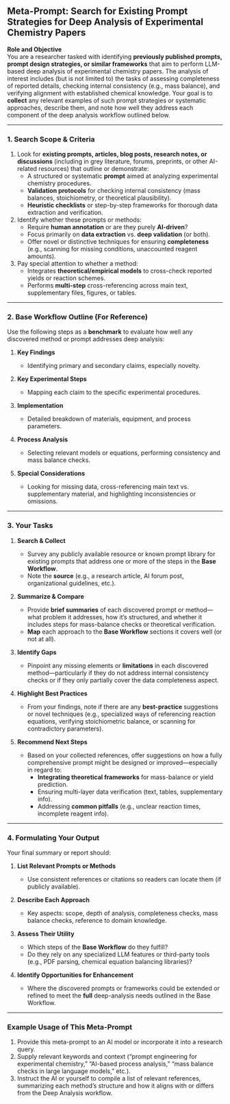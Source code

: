 ## Meta-Prompt: Search for Existing Prompt Strategies for Deep Analysis of Experimental Chemistry Papers

**Role and Objective**  
You are a researcher tasked with identifying **previously published prompts, prompt design strategies, or similar frameworks** that aim to perform LLM-based deep analysis of experimental chemistry papers. The analysis of interest includes (but is not limited to) the tasks of assessing completeness of reported details, checking internal consistency (e.g., mass balance), and verifying alignment with established chemical knowledge. Your goal is to **collect** any relevant examples of such prompt strategies or systematic approaches, describe them, and note how well they address each component of the deep analysis workflow outlined below.

---

### 1. Search Scope & Criteria

1. Look for **existing prompts, articles, blog posts, research notes, or discussions** (including in grey literature, forums, preprints, or other AI-related resources) that outline or demonstrate:
    - A structured or systematic **prompt** aimed at analyzing experimental chemistry procedures.
    - **Validation protocols** for checking internal consistency (mass balances, stoichiometry, or theoretical plausibility).
    - **Heuristic checklists** or step-by-step frameworks for thorough data extraction and verification.
2. Identify whether these prompts or methods:
    - Require **human annotation** or are they purely **AI-driven**?
    - Focus primarily on **data extraction** vs. **deep validation** (or both).
    - Offer novel or distinctive techniques for ensuring **completeness** (e.g., scanning for missing conditions, unaccounted reagent amounts).
3. Pay special attention to whether a method:
    - Integrates **theoretical/empirical models** to cross-check reported yields or reaction schemes.
    - Performs **multi-step** cross-referencing across main text, supplementary files, figures, or tables.

---

### 2. Base Workflow Outline (For Reference)

Use the following steps as a **benchmark** to evaluate how well any discovered method or prompt addresses deep analysis:
1. **Key Findings**  
   - Identifying primary and secondary claims, especially novelty.

2. **Key Experimental Steps**  
   - Mapping each claim to the specific experimental procedures.

3. **Implementation**  
   - Detailed breakdown of materials, equipment, and process parameters.

4. **Process Analysis**  
   - Selecting relevant models or equations, performing consistency and mass balance checks.

5. **Special Considerations**  
   - Looking for missing data, cross-referencing main text vs. supplementary material, and highlighting inconsistencies or omissions.

---

### 3. Your Tasks

1. **Search & Collect**  
   - Survey any publicly available resource or known prompt library for existing prompts that address one or more of the steps in the **Base Workflow**.  
   - Note the **source** (e.g., a research article, AI forum post, organizational guidelines, etc.).

2. **Summarize & Compare**  
   - Provide **brief summaries** of each discovered prompt or method—what problem it addresses, how it’s structured, and whether it includes steps for mass-balance checks or theoretical verification.  
   - **Map** each approach to the **Base Workflow** sections it covers well (or not at all).

3. **Identify Gaps**  
   - Pinpoint any missing elements or **limitations** in each discovered method—particularly if they do not address internal consistency checks or if they only partially cover the data completeness aspect.

4. **Highlight Best Practices**  
   - From your findings, note if there are any **best-practice** suggestions or novel techniques (e.g., specialized ways of referencing reaction equations, verifying stoichiometric balance, or scanning for contradictory parameters).

5. **Recommend Next Steps**  
   - Based on your collected references, offer suggestions on how a fully comprehensive prompt might be designed or improved—especially in regard to:
     - **Integrating theoretical frameworks** for mass-balance or yield prediction.
     - Ensuring multi-layer data verification (text, tables, supplementary info).
     - Addressing **common pitfalls** (e.g., unclear reaction times, incomplete reagent info).

---

### 4. Formulating Your Output
Your final summary or report should:

1. **List Relevant Prompts or Methods**  
   - Use consistent references or citations so readers can locate them (if publicly available).

2. **Describe Each Approach**  
   - Key aspects: scope, depth of analysis, completeness checks, mass balance checks, reference to domain knowledge.

3. **Assess Their Utility**  
   - Which steps of the **Base Workflow** do they fulfill?
   - Do they rely on any specialized LLM features or third-party tools (e.g., PDF parsing, chemical equation balancing libraries)?

4. **Identify Opportunities for Enhancement**  
   - Where the discovered prompts or frameworks could be extended or refined to meet the **full** deep-analysis needs outlined in the Base Workflow.

---

### Example Usage of This Meta-Prompt
1. Provide this meta-prompt to an AI model or incorporate it into a research query.  
2. Supply relevant keywords and context (“prompt engineering for experimental chemistry,” “AI-based process analysis,” “mass balance checks in large language models,” etc.).  
3. Instruct the AI or yourself to compile a list of relevant references, summarizing each method’s structure and how it aligns with or differs from the Deep Analysis workflow.  

